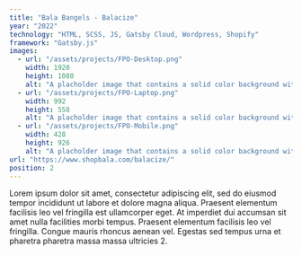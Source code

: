 ```yaml
---
title: "Bala Bangels - Balacize"
year: "2022"
technology: "HTML, SCSS, JS, Gatsby Cloud, Wordpress, Shopify"
framework: "Gatsby.js"
images:
  - url: "/assets/projects/FPO-Desktop.png"
    width: 1920
    height: 1080
    alt: "A placholder image that contains a solid color background with the leters FPO in the middle"
  - url: "/assets/projects/FPO-Laptop.png"
    width: 992
    height: 558
    alt: "A placholder image that contains a solid color background with the leters FPO in the middle"
  - url: "/assets/projects/FPO-Mobile.png"
    width: 428
    height: 926
    alt: "A placholder image that contains a solid color background with the leters FPO in the middle"
url: "https://www.shopbala.com/balacize/"
position: 2
---
```


Lorem ipsum dolor sit amet, consectetur adipiscing elit, sed do eiusmod tempor incididunt ut labore et dolore magna aliqua. Praesent elementum facilisis leo vel fringilla est ullamcorper eget. At imperdiet dui accumsan sit amet nulla facilities morbi tempus. Praesent elementum facilisis leo vel fringilla. Congue mauris rhoncus aenean vel. Egestas sed tempus urna et pharetra pharetra massa massa ultricies 2.
